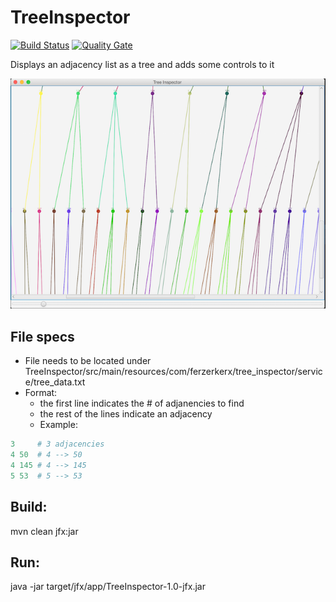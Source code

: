 # TreeInspector

[![Build Status](https://travis-ci.org/ferzerkerx/TreeInspector.svg?branch=master)](https://travis-ci.org/ferzerkerx/TreeInspector)
[![Quality Gate](https://sonarcloud.io/api/badges/gate?key=com.ferzerkerx%3ATreeInspector)](https://sonarcloud.io/dashboard/index/com.ferzerkerx%3ATreeInspector)

Displays an adjacency list as a tree and adds some controls to it

![alt text](https://raw.githubusercontent.com/ferzerkerx/TreeInspector/master/img/sample.png "sample img")


## File specs
- File needs to be located under TreeInspector/src/main/resources/com/ferzerkerx/tree_inspector/service/tree_data.txt
- Format:
    - the first line indicates the # of adjanencies to find
    - the rest of the lines indicate an adjacency
    - Example:
    
```python
3     # 3 adjacencies
4 50  # 4 --> 50
4 145 # 4 --> 145
5 53  # 5 --> 53
```


## Build:
mvn clean jfx:jar

## Run:
java -jar target/jfx/app/TreeInspector-1.0-jfx.jar

